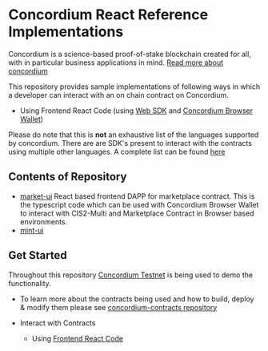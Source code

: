 # Concordium React Reference Implementations

Concordium is a science-based proof-of-stake blockchain created for all, with in particular business applications in mind. [Read more about concordium](https://www.concordium.com/about)

This repository provides sample implementations of following ways in which a developer can interact with an on chain contract on Concordium.

- Using Frontend React Code (using [Web SDK](https://github.com/Concordium/concordium-node-sdk-js/tree/main/packages/web) and [Concordium Browser Wallet](https://chrome.google.com/webstore/detail/concordium-wallet/mnnkpffndmickbiakofclnpoiajlegmg?hl=en-US))

Please do note that this is **not** an exhaustive list of the languages supported by concordium. There are are SDK's present to interact with the contracts using multiple other languages. A complete list can be found [here](https://developer.concordium.software/en/mainnet/net/guides/sdks-apis.html)

## Contents of Repository

- [market-ui](./market-ui/README.md)
  React based frontend DAPP for marketplace contract. This is the typescript code which can be used with Concordium Browser Wallet to interact with CIS2-Multi and Marketplace Contract in Browser based environments.
- [mint-ui](./mint-ui/README.md)

## Get Started

Throughout this repository [Concordium Testnet](https://testnet.ccdscan.io/) is being used to demo the functionality.

- To learn more about the contracts being used and how to build, deploy & modify them please see [concordium-contracts repository](https://github.com/chainorders/concordium-contracts)

- Interact with Contracts
  - Using [Frontend React Code](./market-ui/README.md)
